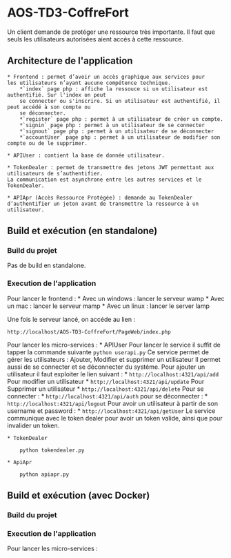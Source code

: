 # AOS-TD3-CoffreFort
Un client demande de protéger une ressource très importante. Il faut que seuls les utilisateurs autorisées aient accès à cette ressource.

## Architecture de l'application
	* Frontend : permet d’avoir un accès graphique aux services pour
	les utilisateurs n’ayant aucune compétence technique.
		*`index` page php : affiche la ressouce si un utilisateur est authentifié. Sur l'index on peut
		se connecter ou s'inscrire. Si un utilisateur est authentifié, il peut accédé à son compte ou
		se déconnecter.
		*`register` page php : permet à un utilisateur de créer un compte.
		*`signin` page php : permet à un utilisateur de se connecter
		*`signout` page php : permet à un utilisateur de se déconnecter
		*`accountUser` page php : permet à un utilisateur de modifier son compte ou de le supprimer.

	* APIUser : contient la base de donnée utilisateur.

	* TokenDealer : permet de transmettre des jetons JWT permettant aux utilisateurs de s’authentifier.
	La communication est asynchrone entre les autres services et le TokenDealer.

	* APIApr (Accès Ressource Protégée) : demande au TokenDealer d’authentifier un jeton avant de transmettre la ressource à un utilisateur.

## Build et exécution (en standalone)
### Build du projet
Pas de build en standalone.

### Execution de l'application
Pour lancer le frontend :
	* Avec un windows : lancer le serveur wamp
	* Avec un mac : lancer le serveur mamp
	* Avec un linux : lancer le server lamp

Une fois le serveur lancé, on accéde au lien :
	
	http://localhost/AOS-TD3-CoffreFort/PageWeb/index.php

Pour lancer les micro-services :
	* APIUser
        Pour lancer le service il suffit de tapper la commande suivante
        `python userapi.py`
        Ce service permet de gérer les utilisateurs : Ajouter, Modifier et supprimer un utilisateur 
        Il permet aussi de se connecter et se déconnecter du systéme.
        Pour ajouter un utilisateur il faut exploiter le lien suivant :
            * `http://localhost:4321/api/add`
        Pour modifier un utilisateur
            * `http://localhost:4321/api/update`
        Pour Supprimer un utilisateur 
            * `http://localhost:4321/api/delete`
        Pour se connecter :
            * `http://localhost:4321/api/auth`
        pour se déconnecter :
            * `http://localhost:4321/api/logout`
        Pour avoir un utilisateur à partir de son username et password :
            * `http://localhost:4321/api/getUser`
        Le service communique avec le token dealer pour avoir un token valide, ainsi que pour invalider un token.
             
		

	* TokenDealer

		python tokendealer.py

	* ApiApr

		python apiapr.py

## Build et exécution (avec Docker)
### Build du projet
### Execution de l'application
Pour lancer les micro-services :